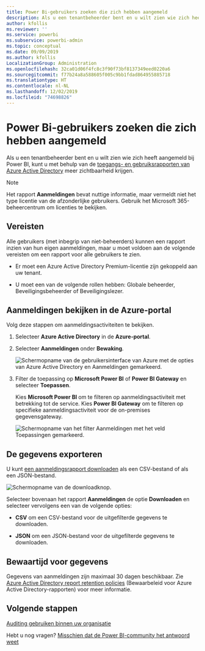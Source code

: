 ```yaml
---
title: Power Bi-gebruikers zoeken die zich hebben aangemeld
description: Als u een tenantbeheerder bent en u wilt zien wie zich heeft aangemeld bij Power BI, kunt u met behulp van de toegangs- en gebruiksrapporten van Azure Active Directory meer zichtbaarheid krijgen.
author: kfollis
ms.reviewer: ''
ms.service: powerbi
ms.subservice: powerbi-admin
ms.topic: conceptual
ms.date: 09/09/2019
ms.author: kfollis
LocalizationGroup: Administration
ms.openlocfilehash: 32ca01d06f4fc8c3f90f73bf8137349eed0220a6
ms.sourcegitcommit: f77b24a8a588605f005c9bb1fdad864955885718
ms.translationtype: HT
ms.contentlocale: nl-NL
ms.lasthandoff: 12/02/2019
ms.locfileid: "74698826"
---
```

# <a name="find-power-bi-users-that-have-signed-in"></a>Power Bi-gebruikers zoeken die zich hebben aangemeld

Als u een tenantbeheerder bent en u wilt zien wie zich heeft aangemeld bij Power BI, kunt u met behulp van de [toegangs- en gebruiksrapporten van Azure Active Directory](/azure/active-directory/reports-monitoring/concept-sign-ins) meer zichtbaarheid krijgen.

> [!NOTE]
> Het rapport **Aanmeldingen** bevat nuttige informatie, maar vermeldt niet het type licentie van de afzonderlijke gebruikers. Gebruik het Microsoft 365-beheercentrum om licenties te bekijken.

## <a name="requirements"></a>Vereisten

Alle gebruikers (met inbegrip van niet-beheerders) kunnen een rapport inzien van hun eigen aanmeldingen, maar u moet voldoen aan de volgende vereisten om een rapport voor alle gebruikers te zien.

* Er moet een Azure Active Directory Premium-licentie zijn gekoppeld aan uw tenant.

* U moet een van de volgende rollen hebben: Globale beheerder, Beveiligingsbeheerder of Beveiligingslezer.

## <a name="use-the-azure-portal-to-view-sign-ins"></a>Aanmeldingen bekijken in de Azure-portal

Volg deze stappen om aanmeldingsactiviteiten te bekijken.

1. Selecteer **Azure Active Directory** in de **Azure-portal**.

1. Selecteer **Aanmeldingen** onder **Bewaking**.
   
    ![Schermopname van de gebruikersinterface van Azure met de opties van Azure Active Directory en Aanmeldingen gemarkeerd.](media/service-admin-access-usage/azure-portal-sign-ins.png)

1. Filter de toepassing op **Microsoft Power BI** of **Power BI Gateway** en selecteer **Toepassen**.

    Kies **Microsoft Power BI** om te filteren op aanmeldingsactiviteit met betrekking tot de service. Kies **Power BI Gateway** om te filteren op specifieke aanmeldingsactiviteit voor de on-premises gegevensgateway.
   
    ![Schermopname van het filter Aanmeldingen met het veld Toepassingen gemarkeerd.](media/service-admin-access-usage/sign-in-filter.png)

## <a name="export-the-data"></a>De gegevens exporteren

U kunt [een aanmeldingsrapport downloaden](/azure/active-directory/reports-monitoring/quickstart-download-sign-in-report) als een CSV-bestand of als een JSON-bestand.

![Schermopname van de downloadknop.](media/service-admin-access-usage/download-sign-in-data-csv.png)

Selecteer bovenaan het rapport **Aanmeldingen** de optie **Downloaden** en selecteer vervolgens een van de volgende opties:

* **CSV** om een CSV-bestand voor de uitgefilterde gegevens te downloaden.

* **JSON** om een JSON-bestand voor de uitgefilterde gegevens te downloaden.

## <a name="data-retention"></a>Bewaartijd voor gegevens

Gegevens van aanmeldingen zijn maximaal 30 dagen beschikbaar. Zie [Azure Active Directory report retention policies](/azure/active-directory/reports-monitoring/reference-reports-data-retention) (Bewaarbeleid voor Azure Active Directory-rapporten) voor meer informatie.

## <a name="next-steps"></a>Volgende stappen

[Auditing gebruiken binnen uw organisatie](service-admin-auditing.md)

Hebt u nog vragen? [Misschien dat de Power BI-community het antwoord weet](https://community.powerbi.com/)